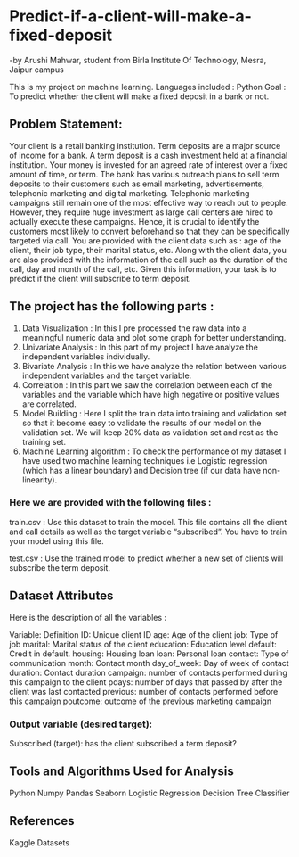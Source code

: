 # Predict-if-a-client-will-make-a-fixed-deposit
-by Arushi Mahwar, student from Birla Institute Of Technology, Mesra, Jaipur campus

This is my project on machine learning. Languages included : Python 
Goal : To predict whether the client will make a fixed deposit in a bank or not.

## Problem Statement: 
Your client is a retail banking institution. Term deposits are a major source of income for a bank. A term deposit is a cash investment held at a financial institution. Your money is invested for an agreed rate of interest over a fixed amount of time, or term. The bank has various outreach plans to sell term deposits to their customers such as email marketing, advertisements, telephonic marketing and digital marketing. Telephonic marketing campaigns still remain one of the most effective way to reach out to people. However, they require huge investment as large call centers are hired to actually execute these campaigns. Hence, it is crucial to identify the customers most likely to convert beforehand so that they can be specifically targeted via call.
You are provided with the client data such as : age of the client, their job type, their marital status, etc. Along with the client data, you are also provided with the information of the call such as the duration of the call, day and month of the call, etc. Given this information, your task is to predict if the client will subscribe to term deposit.

## The project has the following parts :
1. Data Visualization : In this I pre processed the raw data into a meaningful numeric data and plot some graph for better understanding.
2. Univariate Analysis : In this part of my project I have analyze the independent variables individually. 
3. Bivariate Analysis : In this we have analyze the relation between various independent variables and the target variable.
4. Correlation : In this part we saw the correlation between each of the variables and the variable which have high negative or positive values are correlated.
5. Model Building : Here I split the train data into training and validation set so that it become easy to validate the results of our model on the validation set. We will keep 20% data as validation set and rest as the training set.
6. Machine Learning algorithm : To check the performance of my dataset I have used two machine learning techniques i.e Logistic regression (which has a linear boundary) and Decision tree (if our data have non-linearity). 

### Here we are provided with the following files : 

train.csv : Use this dataset to train the model. This file contains all the client and call details as well as the target variable “subscribed”. You have to train your model using this file.

test.csv : Use the trained model to predict whether a new set of clients will subscribe the term deposit.

## Dataset Attributes
Here is the description of all the variables :

Variable: Definition
ID: Unique client ID
age: Age of the client
job: Type of job
marital: Marital status of the client
education: Education level
default: Credit in default.
housing: Housing loan
loan: Personal loan
contact: Type of communication
month: Contact month
day_of_week: Day of week of contact
duration: Contact duration
campaign: number of contacts performed during this campaign to the client
pdays: number of days that passed by after the client was last contacted
previous: number of contacts performed before this campaign
poutcome: outcome of the previous marketing campaign

### Output variable (desired target):
Subscribed (target): has the client subscribed a term deposit?


## Tools and Algorithms Used for Analysis
Python
Numpy
Pandas
Seaborn
Logistic Regression
Decision Tree Classifier

## References 
Kaggle Datasets
